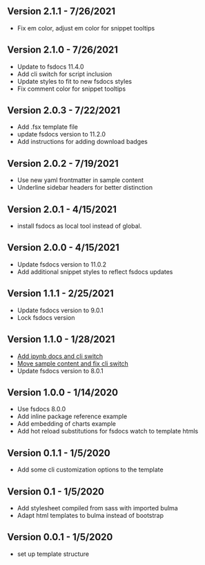 ## Version 2.1.1 - 7/26/2021
* Fix em color, adjust em color for snippet tooltips

## Version 2.1.0 - 7/26/2021
* Update to fsdocs 11.4.0
* Add cli switch for script inclusion
* Update styles to fit to new fsdocs styles
* Fix comment color for snippet tooltips

## Version 2.0.3 - 7/22/2021
* Add .fsx template file
* update fsdocs version to 11.2.0
* Add instructions for adding download badges

## Version 2.0.2 - 7/19/2021
* Use new yaml frontmatter in sample content
* Underline sidebar headers for better distinction

## Version 2.0.1 - 4/15/2021
* install fsdocs as local tool instead of global. 

## Version 2.0.0 - 4/15/2021
* Update fsdocs version to 11.0.2
* Add additional snippet styles to reflect fsdocs updates

## Version 1.1.1 - 2/25/2021
* Update fsdocs version to 9.0.1
* Lock fsdocs version

## Version 1.1.0 - 1/28/2021
* [Add ipynb docs and cli switch](https://github.com/fslaborg/docs-template/commit/5eb1c359ab2958bdd3cf1efbd550a1380801d4c0)
* [Move sample content and fix cli switch](https://github.com/fslaborg/docs-template/commit/25dc4f5b4ca4dfcffa9e0fb26c010b1c496db718)
* Update fsdocs version to 8.0.1

## Version 1.0.0 - 1/14/2020
* Use fsdocs 8.0.0
* Add inline package reference example
* Add embedding of charts example
* Add hot reload substitutions for fsdocs watch to template htmls

## Version 0.1.1 - 1/5/2020
* Add some cli customization options to the template

## Version 0.1 - 1/5/2020
* Add stylesheet compiled from sass with imported bulma
* Adapt html templates to bulma instead of bootstrap

## Version 0.0.1 - 1/5/2020
* set up template structure
